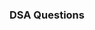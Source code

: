 
<!--
-- This contains few DSA questions and topics I dealt within the last 2-3 years.

-- Well, basically I used C++ Programming Language for solving these questions.
-->
### DSA Questions
